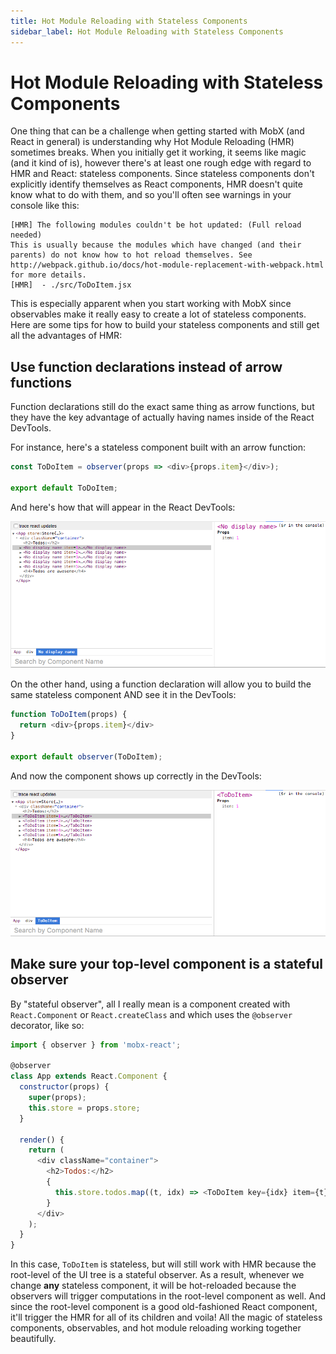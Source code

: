 ```yaml
---
title: Hot Module Reloading with Stateless Components
sidebar_label: Hot Module Reloading with Stateless Components
---
```


<div id='codefund' style='float:right'></div>

# Hot Module Reloading with Stateless Components

One thing that can be a challenge when getting started with MobX (and React in general) is understanding why Hot Module Reloading (HMR) sometimes breaks. When you initially get it working, it seems like magic (and it kind of is), however there's at least one rough edge with regard to HMR and React: stateless components. Since stateless components don't explicitly identify themselves as React components, HMR doesn't quite know what to do with them, and so you'll often see warnings in your console like this:

```
[HMR] The following modules couldn't be hot updated: (Full reload needed)
This is usually because the modules which have changed (and their parents) do not know how to hot reload themselves. See http://webpack.github.io/docs/hot-module-replacement-with-webpack.html for more details.
[HMR]  - ./src/ToDoItem.jsx
```

This is especially apparent when you start working with MobX since observables make it really easy to create a lot of stateless components. Here are some tips for how to build your stateless components and still get all the advantages of HMR:

## Use function declarations instead of arrow functions

Function declarations still do the exact same thing as arrow functions, but they have the key advantage of actually having names inside of the React DevTools.

For instance, here's a stateless component built with an arrow function:

```javascript
const ToDoItem = observer(props => <div>{props.item}</div>);

export default ToDoItem;

```

And here's how that will appear in the React DevTools:

![devtools-noname](../assets/devtools-noDisplayName.png)

On the other hand, using a function declaration will allow you to build the same stateless component AND see it in the DevTools:

```javascript
function ToDoItem(props) {
  return <div>{props.item}</div>
}

export default observer(ToDoItem);

```

And now the component shows up correctly in the DevTools:

![devtools-withname](../assets/devtools-withDisplayName.png)

## Make sure your top-level component is a stateful observer

By "stateful observer", all I really mean is a component created with `React.Component` or `React.createClass` and which uses the `@observer` decorator, like so:

```javascript
import { observer } from 'mobx-react';

@observer
class App extends React.Component {
  constructor(props) {
    super(props);
    this.store = props.store;
  }

  render() {
    return (
      <div className="container">
        <h2>Todos:</h2>
        {
          this.store.todos.map((t, idx) => <ToDoItem key={idx} item={t}/>)
        }
      </div>
    );
  }
}

```

In this case, `ToDoItem` is stateless, but will still work with HMR because the root-level of the UI tree is a stateful observer. As a result, whenever we change **any** stateless component, it will be hot-reloaded because the observers will trigger computations in the root-level component as well. And since the root-level component is a good old-fashioned React component, it'll trigger the HMR for all of its children and voila! All the magic of stateless components, observables, and hot module reloading working together beautifully.
